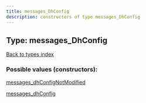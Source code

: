 ```yaml
---
title: messages_DhConfig
description: constructors of type messages_DhConfig
---
```

## Type: messages\_DhConfig  
[Back to types index](index.md)



### Possible values (constructors):

[messages\_dhConfigNotModified](../constructors/messages_dhConfigNotModified.md)  

[messages\_dhConfig](../constructors/messages_dhConfig.md)  

